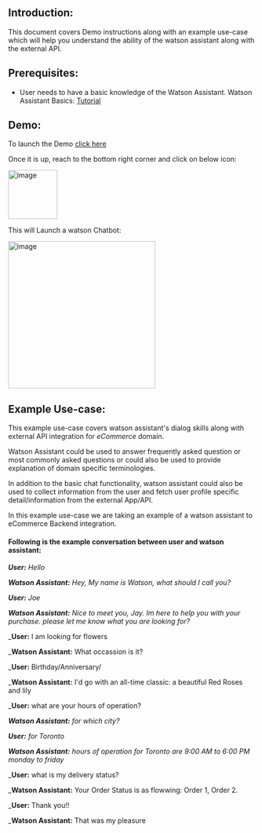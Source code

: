 <h2>Introduction:</h2>
This document covers Demo instructions along with an example use-case which will help you understand the ability of the watson assistant along with the external API.



<h2>Prerequisites:</h2>

- User needs to have a basic knowledge of the Watson Assistant. Watson Assistant Basics: [Tutorial](https://developer.ibm.com/learningpaths/get-started-watson-assistant/)



<h2>Demo:</h2>

To launch the Demo [click here](https://web-chat.global.assistant.watson.appdomain.cloud/preview.html?region=us-south&integrationID=ca41cbda-baad-4107-9f28-d7e7f0281000&serviceInstanceID=784de2c7-96f2-467c-b510-500974e01e5d)

Once it is up, reach to the bottom right corner and click on below icon:

<img width="100" alt="image" src="https://user-images.githubusercontent.com/114666786/206714768-26b31d66-9a88-46c9-a2da-d18445f3d4f2.png">
 

This will Launch a watson Chatbot:

<img width="300" alt="image" src="https://user-images.githubusercontent.com/114666786/201086081-ddbfc3b8-2817-42c3-ab0d-bc4a7722977b.png">
 


<h2>Example Use-case:</h2>

This example use-case covers watson assistant's dialog skills along with external API integration for _eCommerce_ domain.

Watson Assistant could be used to answer frequently asked question or most commonly asked questions or could also be used to provide explanation of domain specific terminologies.

In addition to the basic chat functionality, watson assistant could also be used to collect information from the user and fetch user profile specific detail/information from the external App/API. 

In this example use-case we are taking an example of a watson assistant to eCommerce Backend integration.


<h4>Following is the example conversation between user and watson assistant:</h4>

_**User:** Hello_

_**Watson Assistant:** Hey, My name is Watson, what should I call you?_

_**User:** Joe_

_**Watson Assistant:** Nice to meet you, Jay. Im here to help you with your purchase. please let me know what you are looking for?_

_**User:** I am looking for flowers

_**Watson Assistant:** What occassion is it?

_**User:** Birthday/Anniversary/

_**Watson Assistant:** I'd go with an all-time classic: a beautiful Red Roses and lily

_**User:** what are your hours of operation?

_**Watson Assistant:** for which city?_

_**User:** for Toronto_

_**Watson Assistant:** hours of operation for Toronto are 9:00 AM to 6:00 PM monday to friday_

_**User:** what is my delivery status?

_**Watson Assistant:** Your Order Status is as flowwing: Order 1, Order 2.

_**User:** Thank you!!

_**Watson Assistant:** That was my pleasure 
